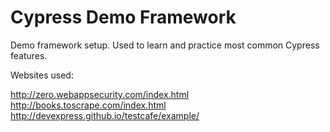 # Cypress Demo Framework

Demo framework setup.
Used to learn and practice most common Cypress features.

Websites used:

http://zero.webappsecurity.com/index.html
http://books.toscrape.com/index.html
http://devexpress.github.io/testcafe/example/
